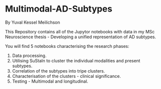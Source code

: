 # Multimodal-AD-Subtypes

By Yuval Kessel Meilichson

This Repository contains all of the Jupytor notebooks with data in my MSc Neuroscience thesis - 
Developing a unified representation of AD subtypes.

You will find 5 notebooks characterising the research phases:
1. Data processing.
2. Utilising SuStaIn to cluster the individual modalities and present subtypes.
3. Correlation of the subtypes into tripe clusters.
4. Characterisation of the clusters - clinical significance.
5. Testing - Multimodal and longitudinal.
